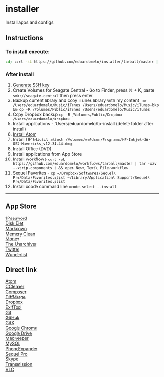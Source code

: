 # installer
Install apps and configs
## Instructions
### To install execute:
```bash
cd; curl -sL https://github.com/eduardomelo/installer/tarball/master | tar -xzv --strip-components 1 --exclude=README.md --exclude=LICENSE && sudo bash installer
```
### After install
1. [Generate SSH key](https://help.github.com/articles/generating-ssh-keys)
2. Create Volumes for Seagate Central - Go to Finder, press ⌘ + K, paste ```smb://seagate-central``` then press enter
3. Backup current library and copy iTunes library with my content ``` mv /Users/eduardomelo/Music/iTunes /Users/eduardomelo/Music/iTunes-bkp && cp -R /Volumes/Public/iTunes /Users/eduardomelo/Music/iTunes```
4. Copy Dropbox backup ``` cp -R /Volumes/Public/Dropbox /Users/eduardomelo/Dropbox ```
5. Install applications - /Users/eduardomelo/to-install (delete folder after install)
6. [Install Atom](https://atom.io/download/mac)
7. Install HP ``` hdiutil attach /Volumes/waldson/Programs/HP-Inkjet-SW-OSX-Mavericks_v12.34.44.dmg ```
8. Install Office (DVD)
9. Install applications from App Store
10. Install workflows ``` curl -sL https://github.com/eduardomelo/workflows/tarball/master | tar -xzv --strip-components 1 && open New\ Text\ File.workflow ```
11. Sequel Favorites - ``` cp ~/Dropbox/Softwares/Sequel\ Pro/Data/Favorites.plist ~/Library/Application\ Support/Sequel\ Pro/Data/Favorites.plist ```
12. Install xcode command line ``` xcode-select --install ```

---
## App Store
[1Password](https://itunes.apple.com/br/app/1password-password-manager/id443987910?l=en&mt=12)  
[Disk Diet](https://itunes.apple.com/br/app/disk-diet/id445512770?l=en&mt=12)  
[Markdown](https://itunes.apple.com/br/app/markdown/id727484953?l=en&mt=12)  
[Memory Clean](https://itunes.apple.com/br/app/memory-clean/id451444120?l=en&mt=12)  
[Money](https://itunes.apple.com/br/app/money-by-jumsoft/id402410845?l=en&mt=12)  
[The Unarchiver](https://itunes.apple.com/br/app/the-unarchiver/id425424353?l=en&mt=12)  
[Twitter](https://itunes.apple.com/br/app/twitter/id409789998?l=en&mt=12)  
[Wunderlist](https://itunes.apple.com/br/app/wunderlist-to-do-list-tasks/id410628904?l=en&mt=12)  
## Direct link
[Atom](https://atom.io/download/mac)  
[CCleaner](https://www.piriform.com/ccleaner/download?mac)  
[Composer](https://getcomposer.org/download)  
[DiffMerge](https://sourcegear.com/diffmerge/downloads.php)  
[Dropbox](https://www.dropbox.com/download?full=1&plat=mac)  
[ExifTool](http://www.sno.phy.queensu.ca/~phil/exiftool)  
[Git](http://git-scm.com/download/mac)  
[GitHub](https://central.github.com/mac/latest)  
[GitX](http://builds.phere.net/GitX/development/GitX-dev.dmg)  
[Google Chrome](https://dl.google.com/chrome/mac/stable/GGRO/googlechrome.dmg)  
[Google Drive](https://dl.google.com/drive/installgoogledrive.dmg)  
[MacKeeper](http://download.mackeeper.com/package.php?bundleId=29_2)   
[MySQL](http://dev.mysql.com/downloads/mysql)  
[PhoneExpander](http://phoneexpander.com/download)  
[Sequel Pro](http://www.sequelpro.com/download)  
[Skype](http://www.skype.com/go/getskype-macosx)  
[Transmission](http://www.transmissionbt.com/download)  
[VLC](http://www.videolan.org/vlc/download-macosx.html)  
